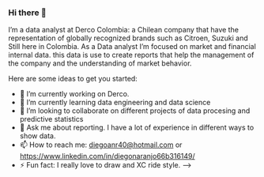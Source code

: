 ### Hi there 👋

I’m a data analyst at Derco Colombia: a Chilean company that have the representation of globally recognized brands such as Citroen, Suzuki and Still here in Colombia.
As a Data analyst I’m focused on market and financial internal data. this data is use to create reports that help the management of the company and the understanding of market behavior.

Here are some ideas to get you started:

- 🔭 I’m currently working on Derco.
- 🌱 I’m currently learning data engineering and data science 
- 👯 I’m looking to collaborate on different projects of data procesing and predictive statistics 
- 💬 Ask me about reporting. I have a lot of experience in different ways to show data.
- 📫 How to reach me: diegoanr40@hotmail.com or https://www.linkedin.com/in/diegonaranjo66b316149/
- ⚡ Fun fact: I really love to draw and XC ride style.
-->
